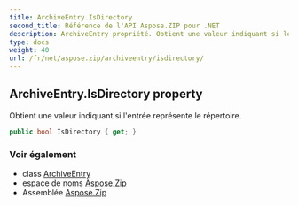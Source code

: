 ```yaml
---
title: ArchiveEntry.IsDirectory
second_title: Référence de l'API Aspose.ZIP pour .NET
description: ArchiveEntry propriété. Obtient une valeur indiquant si lentrée représente le répertoire.
type: docs
weight: 40
url: /fr/net/aspose.zip/archiveentry/isdirectory/
---
```

## ArchiveEntry.IsDirectory property

Obtient une valeur indiquant si l'entrée représente le répertoire.

```csharp
public bool IsDirectory { get; }
```

### Voir également

* class [ArchiveEntry](../)
* espace de noms [Aspose.Zip](../../archiveentry/)
* Assemblée [Aspose.Zip](../../../)


